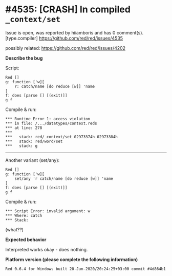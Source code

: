 
#4535: [CRASH] In compiled `_context/set`
================================================================================
Issue is open, was reported by hiiamboris and has 0 comment(s).
[type.compiler]
<https://github.com/red/red/issues/4535>

possibly related: https://github.com/red/red/issues/4202

**Describe the bug**

Script:
```
Red []
g: function ['w][
	r: catch/name [do reduce [w]] 'name
]
f: does [parse [] [(exit)]]
g f
```
Compile & run:
```
*** Runtime Error 1: access violation                                  
*** in file: /.../datatypes/context.reds
*** at line: 278                                                       
***                                                                    
***   stack: red/_context/set 02973374h 02973384h                      
***   stack: red/word/set                                              
***   stack: g                                                         
```

---
Another variant (set/any):
```
Red []
g: function ['w][
	set/any 'r catch/name [do reduce [w]] 'name
]
f: does [parse [] [(exit)]]
g f
```
Compile & run:
```
*** Script Error: invalid argument: w
*** Where: catch                     
*** Stack:                           
```
(what??)

**Expected behavior**

Interpreted works okay - does nothing.

**Platform version (please complete the following information)**
```
Red 0.6.4 for Windows built 20-Jun-2020/20:24:25+03:00 commit #4d864b1
```



